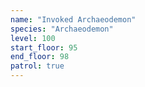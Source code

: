 ```yaml
---
name: "Invoked Archaeodemon"
species: "Archaeodemon"
level: 100
start_floor: 95
end_floor: 98
patrol: true
---
```

